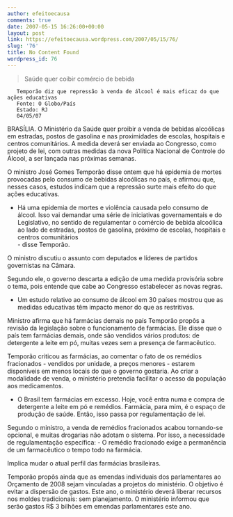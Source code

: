 ```yaml
---
author: efeitoecausa
comments: true
date: 2007-05-15 16:26:00+00:00
layout: post
link: https://efeitoecausa.wordpress.com/2007/05/15/76/
slug: '76'
title: No Content Found
wordpress_id: 76
---
```


>Saúde quer coibir comércio de bebida  


        
       Temporão diz que repressão à venda de álcool é mais eficaz do que ações educativas  
       Fonte: O Globo/País  
       Estado: RJ  
       04/05/07  
  
BRASÍLIA. O Ministério da Saúde quer proibir a venda de bebidas alcoólicas em estradas, postos de gasolina e nas proximidades de escolas, hospitais e centros comunitários. A medida deverá ser enviada ao Congresso, como projeto de lei, com outras medidas da nova Política Nacional de Controle do Álcool, a ser lançada nas próximas semanas.  
  
O ministro José Gomes Temporão disse ontem que há epidemia de mortes provocadas pelo consumo de bebidas alcoólicas no país, e afirmou que, nesses casos, estudos indicam que a repressão surte mais efeito do que ações educativas.  
  
- Há uma epidemia de mortes e violência causada pelo consumo de álcool. Isso vai demandar uma série de iniciativas governamentais e do Legislativo, no sentido de regulamentar o comércio de bebida alcoólica ao lado de estradas, postos de gasolina, próximo de escolas, hospitais e centros comunitários  
       - disse Temporão.  
  
O ministro discutiu o assunto com deputados e líderes de partidos governistas na Câmara.  
  
Segundo ele, o governo descarta a edição de uma medida provisória sobre o tema, pois entende que cabe ao Congresso estabelecer as novas regras.  
  
- Um estudo relativo ao consumo de álcool em 30 países mostrou que as medidas educativas têm impacto menor do que as restritivas.  
  
Ministro afirma que há farmácias demais no país Temporão propôs a revisão da legislação sobre o funcionamento de farmácias. Ele disse que o país tem farmácias demais, onde são vendidos vários produtos: de detergente a leite em pó, muitas vezes sem a presença de farmacêutico.  
  
Temporão criticou as farmácias, ao comentar o fato de os remédios fracionados - vendidos por unidade, a preços menores - estarem disponíveis em menos locais do que o governo gostaria. Ao criar a modalidade de venda, o ministério pretendia facilitar o acesso da população aos medicamentos.  
  
- O Brasil tem farmácias em excesso. Hoje, você entra numa e compra de detergente a leite em pó e remédios. Farmácia, para mim, é o espaço de produção de saúde. Então, isso passa por regulamentação de lei.  
  
Segundo o ministro, a venda de remédios fracionados acabou tornando-se opcional, e muitas drogarias não adotam o sistema. Por isso, a necessidade de regulamentação específica: - O remédio fracionado exige a permanência de um farmacêutico o tempo todo na farmácia.  
  
Implica mudar o atual perfil das farmácias brasileiras.  
  
Temporão propôs ainda que as emendas individuais dos parlamentares ao Orçamento de 2008 sejam vinculadas a projetos do ministério. O objetivo é evitar a dispersão de gastos. Este ano, o ministério deverá liberar recursos nos moldes tradicionais: sem planejamento. O ministério informou que serão gastos R$ 3 bilhões em emendas parlamentares este ano.  
      
